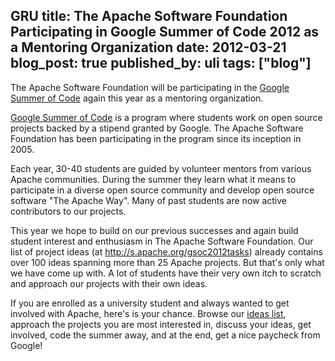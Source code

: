 GRU
title: The Apache Software Foundation Participating in Google Summer of Code 2012 as a Mentoring Organization
date: 2012-03-21
blog_post: true
published_by: uli
tags: ["blog"]
---

The Apache Software Foundation will be participating in the [Google Summer of Code](http://www.google-melange.com/gsoc/homepage/google/gsoc2012)
again this year as a mentoring organization.

[Google Summer of Code](http://www.google-melange.com/gsoc/document/show/gsoc_program/google/gsoc2012/faqs#whatis) is a
program where students work on open source projects backed by a stipend granted by Google. The Apache Software Foundation
has been participating in the program since its inception in 2005.

Each year, 30-40 students are guided by volunteer mentors from various Apache communities. During the summer they learn
what it means to participate in a diverse open source community and develop open source software "The Apache Way".
Many of past students are now active contributors to our projects.

This year we hope to build on our previous successes and again build student interest and enthusiasm in The Apache
Software Foundation. Our list of project ideas (at http://s.apache.org/gsoc2012tasks) already contains over 100 ideas
spanning more than 25 Apache projects. But that's only what we have come up with. A lot of students have their very own
itch to scratch and approach our projects with their own ideas.

If you are enrolled as a university student and always wanted to get involved with Apache, here's is your chance.
Browse our [ideas list](http://s.apache.org/gsoc2012tasks), approach the projects you are most interested in, discuss
your ideas, get involved, code the summer away, and at the end, get a nice paycheck from Google!
